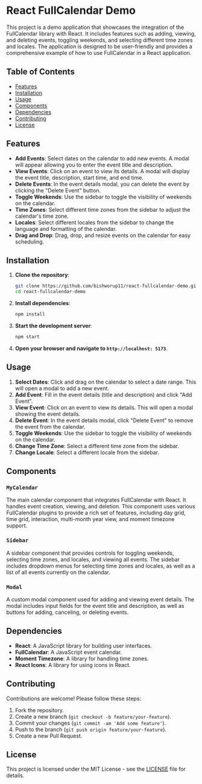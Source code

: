 # React FullCalendar Demo

This project is a demo application that showcases the integration of the FullCalendar library with React. It includes features such as adding, viewing, and deleting events, toggling weekends, and selecting different time zones and locales. The application is designed to be user-friendly and provides a comprehensive example of how to use FullCalendar in a React application.

## Table of Contents

- [Features](#features)
- [Installation](#installation)
- [Usage](#usage)
- [Components](#components)
- [Dependencies](#dependencies)
- [Contributing](#contributing)
- [License](#license)

## Features

- **Add Events**: Select dates on the calendar to add new events. A modal will appear allowing you to enter the event title and description.
- **View Events**: Click on an event to view its details. A modal will display the event title, description, start time, and end time.
- **Delete Events**: In the event details modal, you can delete the event by clicking the "Delete Event" button.
- **Toggle Weekends**: Use the sidebar to toggle the visibility of weekends on the calendar.
- **Time Zones**: Select different time zones from the sidebar to adjust the calendar's time zone.
- **Locales**: Select different locales from the sidebar to change the language and formatting of the calendar.
- **Drag and Drop**: Drag, drop, and resize events on the calendar for easy scheduling.

## Installation

1. **Clone the repository**:

    ```bash
    git clone https://github.com/bishworup11/react-fullcalendar-demo.git
    cd react-fullcalendar-demo
    ```

2. **Install dependencies**:

    ```bash
    npm install
    ```

3. **Start the development server**:

    ```bash
    npm start
    ```

4. **Open your browser and navigate to `http://localhost: 5173`**.

## Usage

1. **Select Dates**: Click and drag on the calendar to select a date range. This will open a modal to add a new event.
2. **Add Event**: Fill in the event details (title and description) and click "Add Event".
3. **View Event**: Click on an event to view its details. This will open a modal showing the event details.
4. **Delete Event**: In the event details modal, click "Delete Event" to remove the event from the calendar.
5. **Toggle Weekends**: Use the sidebar to toggle the visibility of weekends on the calendar.
6. **Change Time Zone**: Select a different time zone from the sidebar.
7. **Change Locale**: Select a different locale from the sidebar.

## Components

### `MyCalendar`

The main calendar component that integrates FullCalendar with React. It handles event creation, viewing, and deletion. This component uses various FullCalendar plugins to provide a rich set of features, including day grid, time grid, interaction, multi-month year view, and moment timezone support.

### `Sidebar`

A sidebar component that provides controls for toggling weekends, selecting time zones, and locales, and viewing all events. The sidebar includes dropdown menus for selecting time zones and locales, as well as a list of all events currently on the calendar.

### `Modal`

A custom modal component used for adding and viewing event details. The modal includes input fields for the event title and description, as well as buttons for adding, canceling, or deleting events.

## Dependencies

- **React**: A JavaScript library for building user interfaces.
- **FullCalendar**: A JavaScript event calendar.
- **Moment Timezone**: A library for handling time zones.
- **React Icons**: A library for using icons in React.

## Contributing

Contributions are welcome! Please follow these steps:

1. Fork the repository.
2. Create a new branch (`git checkout -b feature/your-feature`).
3. Commit your changes (`git commit -am 'Add some feature'`).
4. Push to the branch (`git push origin feature/your-feature`).
5. Create a new Pull Request.

## License

This project is licensed under the MIT License - see the [LICENSE](LICENSE) file for details.
